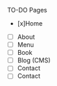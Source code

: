 TO-DO Pages
- [x]Home
- [ ] About
- [ ] Menu
- [ ] Book
- [ ] Blog (CMS)
- [ ] Contact
- [ ] Contact
